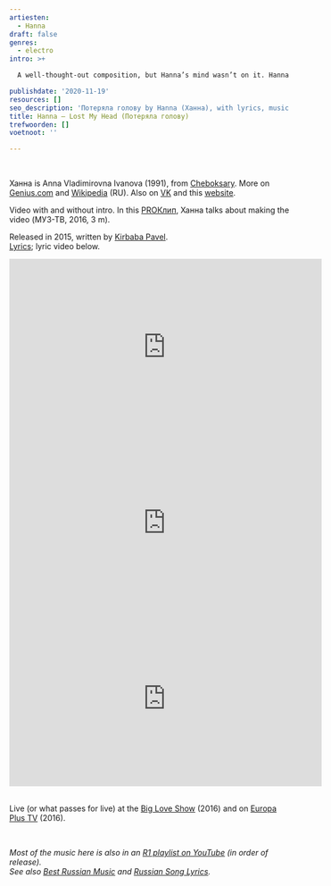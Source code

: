 ```yaml
---
artiesten:
  - Hanna
draft: false
genres:
  - electro
intro: >+

  A well-thought-out composition, but Hanna’s mind wasn’t on it. Hanna (or **Ханна**) has lost her **голова** (head), turning it into **голову**. To a **ты** (you), the **самая сильная слабость**, strongest weakness, and **самая дикая сладость**, wildest sweetness. Then this came out, and it all fit perfectly.

publishdate: '2020-11-19'
resources: []
seo_description: 'Потеряла голову by Hanna (Ханна), with lyrics, music video, and lyric video'
title: Hanna – Lost My Head (Потеряла голову)
trefwoorden: []
voetnoot: ''

---
```


<br/>

Ханна is Anna Vladimirovna Ivanova (1991), from [Cheboksary](https://nl.wikipedia.org/wiki/Tsjeboksary). More on [Genius.com](https://genius.com/artists/Anna-ivanova) and [Wikipedia](https://ru.wikipedia.org/wiki/%D0%A5%D0%B0%D0%BD%D0%BD%D0%B0_(%D0%BF%D0%B5%D0%B2%D0%B8%D1%86%D0%B0)) (RU). Also on [VK](https://vk.com/hannaofficial) and this [website](https://hannaofficial.com/).



Video with and without intro. In this [PROКлип](https://youtu.be/jAAUvKHPQ50), Ханна talks about making the video (МУЗ-ТВ, 2016, 3 m).

Released in 2015, written by [Kirbaba Pavel](https://genius.com/artists/Kirbaba-pavel).<br/>
[Lyrics](https://teksty-pesenok.ru/rus-hanna/tekst-pesni-poteryala-golovu/4469931/); lyric video below.

<iframe width="560" height="315" src="https://www.youtube.com/embed/BCxyGcygaPU" frameborder="0" allow="accelerometer; autoplay; clipboard-write; encrypted-media; gyroscope; picture-in-picture" allowfullscreen></iframe>

<iframe width="560" height="315" src="https://www.youtube.com/embed/b_CACXRX4TU" frameborder="0" allow="accelerometer; autoplay; clipboard-write; encrypted-media; gyroscope; picture-in-picture" allowfullscreen></iframe>

<iframe width="560" height="315" src="https://www.youtube.com/embed/LVWK_6vCXlc" frameborder="0" allow="accelerometer; autoplay; clipboard-write; encrypted-media; gyroscope; picture-in-picture" allowfullscreen></iframe>

<br/>
<br/>

Live (or what passes for live) at the [Big Love Show](https://youtu.be/drJBNJQWobU) (2016) and on [Europa Plus TV](https://youtu.be/EGUv6OvaVG8) (2016).

<br/>

*Most of the music here is also in an [R1 playlist on YouTube](https://www.youtube.com/playlist?list=PLeE-zqOrSLhxfIpK2vuUJNCKSzyVBi0yM) (in order of release).* <br/>
*See also [Best Russian Music](https://www.youtube.com/playlist?list=PLeE-zqOrSLhxTFYDvlwUu4hYby9DojwoD) and [Russian Song Lyrics](https://www.youtube.com/playlist?list=PLeE-zqOrSLhzkRCATzT8__oNifBChVHGK).* 
